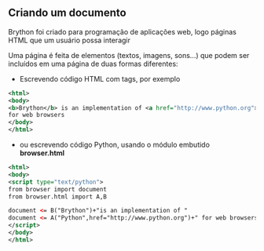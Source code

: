 Criando um documento
-------------------

Brython foi criado para programação de aplicações web, logo páginas HTML que um usuário possa interagir

Uma página é feita de elementos (textos, imagens, sons...) que podem ser incluídos em uma página de duas formas diferentes:

- Escrevendo código HTML com tags, por exemplo

```xml
<html>
<body>
<b>Brython</b> is an implementation of <a href="http://www.python.org">Python</a>
for web browsers
</body>
</html>
```

- ou escrevendo código Python, usando o módulo embutido **browser.html**

```xml
<html>
<body>
<script type="text/python">
from browser import document
from browser.html import A,B

document <= B("Brython")+"is an implementation of "
document <= A("Python",href="http://www.python.org")+" for web browsers"
</script>
</body>
</html>
```
